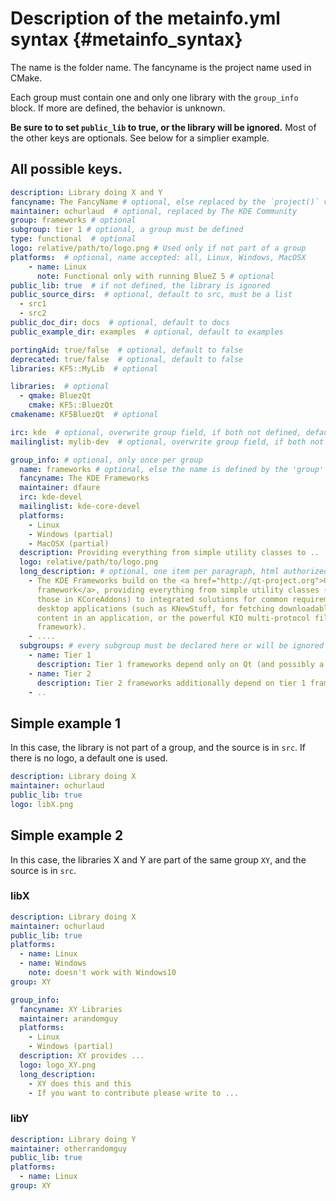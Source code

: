# Description of the metainfo.yml syntax {#metainfo_syntax}
The name is the folder name.
The fancyname is the project name used in CMake.

Each group must contain one and only one library with the `group_info` block. If
more are defined, the behavior is unknown.

**Be sure to to set `public_lib` to true, or the library will be ignored.** Most of
the other keys are optionals. See below for a simplier example.

## All possible keys.

```yaml
description: Library doing X and Y
fancyname: The FancyName # optional, else replaced by the `project()` value of the `CMakeLists.txt`
maintainer: ochurlaud  # optional, replaced by The KDE Community
group: frameworks # optional
subgroup: tier 1 # optional, a group must be defined
type: functional  # optional
logo: relative/path/to/logo.png # Used only if not part of a group
platforms:  # optional, name accepted: all, Linux, Windows, MacOSX
    - name: Linux
      note: Functional only with running BlueZ 5 # optional
public_lib: true  # if not defined, the library is ignored
public_source_dirs:  # optional, default to src, must be a list
  - src1
  - src2
public_doc_dir: docs  # optional, default to docs
public_example_dir: examples  # optional, default to examples

portingAid: true/false  # optional, default to false
deprecated: true/false  # optional, default to false
libraries: KF5::MyLib  # optional

libraries:  # optional
  - qmake: BluezQt
    cmake: KF5::BluezQt
cmakename: KF5BluezQt  # optional

irc: kde  # optional, overwrite group field, if both not defined, default to kde-devel
mailinglist: mylib-dev  # optional, overwrite group field, if both not defined, default to kde-devel

group_info: # optional, only once per group
  name: frameworks # optional, else the name is defined by the 'group' key above.
  fancyname: The KDE Frameworks
  maintainer: dfaure
  irc: kde-devel
  mailinglist: kde-core-devel
  platforms:
    - Linux
    - Windows (partial)
    - MacOSX (partial)
  description: Providing everything from simple utility classes to ..
  logo: relative/path/to/logo.png
  long_description: # optional, one item per paragraph, html authorized
    - The KDE Frameworks build on the <a href="http://qt-project.org">Qt
      framework</a>, providing everything from simple utility classes (such as
      those in KCoreAddons) to integrated solutions for common requirements of
      desktop applications (such as KNewStuff, for fetching downloadable add-on
      content in an application, or the powerful KIO multi-protocol file access
      framework).
    - ....
  subgroups: # every subgroup must be declared here or will be ignored
    - name: Tier 1
      description: Tier 1 frameworks depend only on Qt (and possibly a small number of other third-party libraries), so can easily be used by an Qt-based project.
    - name: Tier 2
      description: Tier 2 frameworks additionally depend on tier 1 frameworks, but still have easily manageable dependencies.
    - ..
```

## Simple example 1

In this case, the library is not part of a group, and the source is in `src`. If
there is no logo, a default one is used.

```yaml
description: Library doing X
maintainer: ochurlaud
public_lib: true
logo: libX.png
```

## Simple example 2

In this case, the libraries X and Y are part of the same group `XY`, and the
source is in `src`.

### libX
```yaml
description: Library doing X
maintainer: ochurlaud
public_lib: true
platforms:
  - name: Linux
  - name: Windows
    note: doesn't work with Windows10
group: XY

group_info:
  fancyname: XY Libraries
  maintainer: arandomguy
  platforms:
    - Linux
    - Windows (partial)
  description: XY provides ...
  logo: logo_XY.png
  long_description:
    - XY does this and this
    - If you want to contribute please write to ...
```

### libY
```yaml
description: Library doing Y
maintainer: otherrandomguy
public_lib: true
platforms:
  - name: Linux
group: XY
```
